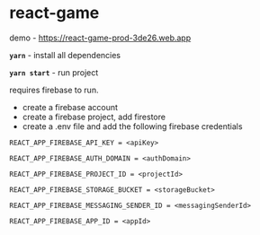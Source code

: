 # react-game

demo - https://react-game-prod-3de26.web.app

__`yarn`__ - install all dependencies

__`yarn start`__ - run project

requires firebase to run.

 - create a firebase account
 - create a firebase project, add firestore
 - create a .env file and add the following firebase credentials

`REACT_APP_FIREBASE_API_KEY = <apiKey>`

`REACT_APP_FIREBASE_AUTH_DOMAIN = <authDomain>`

`REACT_APP_FIREBASE_PROJECT_ID = <projectId>`

`REACT_APP_FIREBASE_STORAGE_BUCKET = <storageBucket>`

`REACT_APP_FIREBASE_MESSAGING_SENDER_ID = <messagingSenderId>`

`REACT_APP_FIREBASE_APP_ID = <appId>`
